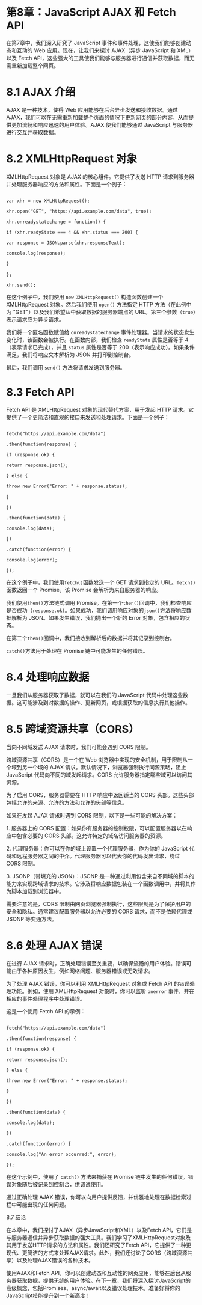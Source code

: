 # 第8章：JavaScript AJAX 和 Fetch API

在第7章中，我们深入研究了 JavaScript 事件和事件处理，这使我们能够创建动态和互动的 Web 应用。现在，让我们来探讨 AJAX（异步 JavaScript 和 XML）以及 Fetch API，这些强大的工具使我们能够与服务器进行通信并获取数据，而无需重新加载整个网页。

# 8.1 AJAX 介绍

AJAX 是一种技术，使得 Web 应用能够在后台异步发送和接收数据。通过 AJAX，我们可以在无需重新加载整个页面的情况下更新网页的部分内容，从而提供更加流畅和响应迅速的用户体验。AJAX 使我们能够通过 JavaScript 与服务器进行交互并获取数据。

# 8.2 XMLHttpRequest 对象

XMLHttpRequest 对象是 AJAX 的核心组件。它提供了发送 HTTP 请求到服务器并处理服务器响应的方法和属性。下面是一个例子：

```jsjavascript

var xhr = new XMLHttpRequest();

xhr.open("GET", "https://api.example.com/data", true);

xhr.onreadystatechange = function() {

if (xhr.readyState === 4 && xhr.status === 200) {

var response = JSON.parse(xhr.responseText);

console.log(response);

}

};

xhr.send();

```

在这个例子中，我们使用 `new XMLHttpRequest()` 构造函数创建一个 XMLHttpRequest 对象。然后我们使用 `open()` 方法指定 HTTP 方法（在此例中为 "GET"）以及我们希望从中获取数据的服务器端点的 URL。第三个参数（`true`）表示请求应为异步请求。

我们将一个匿名函数赋值给 `onreadystatechange` 事件处理器。当请求的状态发生变化时，该函数会被执行。在函数内部，我们检查 `readyState` 属性是否等于 4（表示请求已完成），并且 `status` 属性是否等于 200（表示响应成功）。如果条件满足，我们将响应文本解析为 JSON 并打印到控制台。

最后，我们调用 `send()` 方法将请求发送到服务器。

# 8.3 Fetch API

Fetch API 是 XMLHttpRequest 对象的现代替代方案，用于发起 HTTP 请求。它提供了一个更简洁和直观的接口来发送和处理请求。下面是一个例子：

```jsjavascript

fetch("https://api.example.com/data")

.then(function(response) {

if (response.ok) {

return response.json();

} else {

throw new Error("Error: " + response.status);

}

})

.then(function(data) {

console.log(data);

})

.catch(function(error) {

console.log(error);

});

```

在这个例子中，我们使用`fetch()`函数发送一个 GET 请求到指定的 URL。`fetch()`函数返回一个 Promise，该 Promise 会解析为来自服务器的响应。

我们使用`then()`方法链式调用 Promise。在第一个`then()`回调中，我们检查响应是否成功（`response.ok`）。如果成功，我们调用响应对象的`json()`方法将响应数据解析为 JSON。如果发生错误，我们抛出一个新的 Error 对象，包含相应的状态。

在第二个`then()`回调中，我们接收到解析后的数据并将其记录到控制台。

`catch()`方法用于处理在 Promise 链中可能发生的任何错误。

# 8.4 处理响应数据

一旦我们从服务器获取了数据，就可以在我们的 JavaScript 代码中处理这些数据。这可能涉及到对数据的操作、更新网页，或根据获取的信息执行其他操作。

# 8.5 跨域资源共享（CORS）

当向不同域发送 AJAX 请求时，我们可能会遇到 CORS 限制。

跨域资源共享（CORS）是一个在 Web 浏览器中实现的安全机制，用于限制从一个域到另一个域的 AJAX 请求。默认情况下，浏览器强制执行同源策略，阻止 JavaScript 代码向不同的域发起请求。CORS 允许服务器指定哪些域可以访问其资源。

为了启用 CORS，服务器需要在 HTTP 响应中返回适当的 CORS 头部。这些头部包括允许的来源、允许的方法和允许的头部等信息。

如果在发起 AJAX 请求时遇到 CORS 限制，以下是一些可能的解决方案：

1\. 服务器上的 CORS 配置：如果你有服务器的控制权限，可以配置服务器以在响应中包含必要的 CORS 头部。这允许特定的域名访问服务器的资源。

2\. 代理服务器：你可以在你的域上设置一个代理服务器，作为你的 JavaScript 代码和远程服务器之间的中介。代理服务器可以代表你的代码发出请求，绕过 CORS 限制。

3\. JSONP（带填充的 JSON）：JSONP 是一种通过利用包含来自不同域的脚本的能力来实现跨域请求的技术。它涉及将响应数据包装在一个函数调用中，并将其作为脚本加载到浏览器中。

需要注意的是，CORS 限制由网页浏览器强制执行，这些限制是为了保护用户的安全和隐私。通常建议配置服务器以允许必要的 CORS 请求，而不是依赖代理或 JSONP 等变通方法。

# 8.6 处理 AJAX 错误

在进行 AJAX 请求时，正确处理错误至关重要，以确保流畅的用户体验。错误可能由于各种原因发生，例如网络问题、服务器错误或无效请求。

为了处理 AJAX 错误，你可以利用 XMLHttpRequest 对象或 Fetch API 的错误处理功能。例如，使用 XMLHttpRequest 对象时，你可以监听 `onerror` 事件，并在相应的事件处理程序中处理错误。

这是一个使用 Fetch API 的示例：

```jsjavascript

fetch("https://api.example.com/data")

.then(function(response) {

if (response.ok) {

return response.json();

} else {

throw new Error("Error: " + response.status);

}

})

.then(function(data) {

console.log(data);

})

.catch(function(error) {

console.log("An error occurred:", error);

});

```

在这个示例中，使用了 `catch()` 方法来捕获在 Promise 链中发生的任何错误。错误对象随后被记录到控制台，供调试使用。

通过正确处理 AJAX 错误，你可以向用户提供反馈，并优雅地处理在数据检索过程中可能出现的任何问题。

8.7 结论

在本章中，我们探讨了AJAX（异步JavaScript和XML）以及Fetch API，它们是与服务器通信并异步获取数据的强大工具。我们学习了XMLHttpRequest对象及其用于发送HTTP请求的方法和属性。我们还研究了Fetch API，它提供了一种更现代、更简洁的方式来处理AJAX请求。此外，我们还讨论了CORS（跨域资源共享）以及处理AJAX错误的各种技术。

使用AJAX和Fetch API，你可以创建动态和互动性的网页应用，能够在后台从服务器获取数据，提供无缝的用户体验。在下一章，我们将深入探讨JavaScript的高级概念，包括Promises、async/await以及错误处理技术。准备好将你的JavaScript技能提升到一个新高度！
